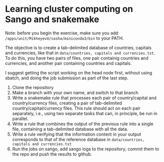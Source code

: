 # Learning cluster computing on Sango and snakemake

Note: before you begin the exercise, make sure you add `/apps/unit/MikheyevU/sasha/miniconda3/bin` to your PATH.

The objective is to create a tab-delimited database of countries, capitals and currencies, like that in `data/countries, capitals and currencies.txt`. To do this, you have two pairs of files, one pair containig countries and currencies, and another pair containing countries and capitals.

I suggest getting the script working on the head node first, without using sbatch, and doing the job submission as part of the last step.

1. Clone the repository 
2. Make a branch with your own name, and switch to that branch
3. Write a snakemake rule that processes each pair of country/capital and country/currency files, creating a pair of tab-delimited country/capital/currency files. This rule should act on each pair separately, i.e., using two separate tasks that can, in principle, be run in parallel.
4. Write a rule that combines the output of the previous rule into a single file, containing a tab-delimited database with all the data.
5. Write a rule verifying that the information content in your output corresponds to that of the reference database in `data/countries, capitals and currencies.txt`
6. Run the jobs on sango, add sango logs to the repository, commit them to the repo and push the results to github.
